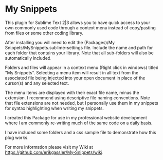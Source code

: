 My Snippets
===========

This plugin for Sublime Text 2|3 allows you to have quick access to your own commonly used code through a context menu instead of copy/pasting from files or some other coding library.

After installing you will need to edit the (Packages)/My Snippets/MySnippets.sublime-settings file.
Include the name and path for each folder that contains your library. Note that all sub-folders will also be automatically included.

Folders and files will appear in a context menu (Right click in windows) titled "My Snippets". Selecting a menu item will result in all text from the associated file being injected into your open document in place of the cursor(s) and any selected text.

The menu items are displayed with their exact file name, minus the extension. I recommend using descriptive file naming conventions. Note that file extensions are not needed, but I personally use them in my snippets for syntax highlighting when writing my snippets.

I created this Package for use in my professional website development where I am commonly re-writing much of the same code on a daily basis.

I have included some folders and a css sample file to demonstrate how this plug works.

For more information please visit my Wiki at https://github.com/erikgassler/My-Snippets/wiki.

